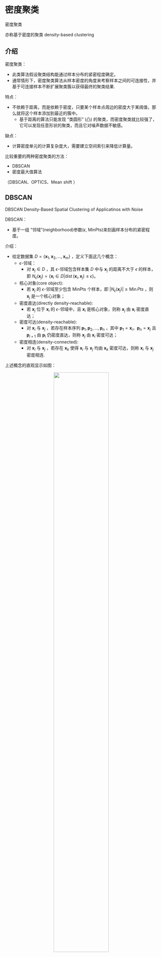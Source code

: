 
# 密度聚类

密度聚类

亦称基于密度的聚类 density-based clustering

## 介绍

密度聚类：

- 此类算法假设聚类结构能通过样本分布的紧密程度确定。
- 通常情形下，密度聚类算法从样本密度的角度来考察样本之间的可连接性，并基于可连接样本不断扩展聚类簇以获得最终的聚类结果.


特点：

- 不依赖于距离，而是依赖于密度，只要某个样本点周边的密度大于某阈值，那么就将这个样本添加到最近的簇中。
  - 基于距离的算法只能发现 “类圆形” (凸) 的聚类，而密度聚类就比较强了，它可以发现任意形状的聚类，而且它对噪声数据不敏感。

缺点：

- 计算密度单元的计算复杂度大，需要建立空间索引来降低计算量。



比较重要的两种密度聚类的方法：

- DBSCAN
- 密度最大值算法



（DBSCAN、OPTICS、Mean shift  ）


## DBSCAN

DBSCAN Density-Based Spatial Clustering of Applicatinos with Noise

DBSCAN：

- 基于一组 “邻域”(neighborhood)参数($\epsilon$, MinPts)来刻画样本分布的紧密程度。

介绍：

- 给定数据集 $D=\left\{\boldsymbol{x}_{1}, \boldsymbol{x}_{2}, \ldots, \boldsymbol{x}_{m}\right\}$ ，定义下面这几个概念：
    - $\epsilon$-邻域：
      - 对 $\boldsymbol{x}_{j} \in D$ ，其 $\epsilon$-邻域包含样本集 $D$ 中与 $\boldsymbol{x}_{j}$ 的距离不大于 $\epsilon$ 的样本，即 $N_{\epsilon}\left(\boldsymbol{x}_{j}\right)=\left\{\boldsymbol{x}_{i} \in D | \operatorname{dist}\left(\boldsymbol{x}_{i}, \boldsymbol{x}_{j}\right) \leqslant \epsilon\right\}$。
    - 核心对象(core object):
      - 若 $\boldsymbol{x}_{j}$ 的 $\epsilon$-邻域至少包含 MinPts 个样本，即 $\left|N_{\epsilon}\left(\boldsymbol{x}_{j}\right)\right| \geqslant \operatorname{Min} P t s$ ，则 $\boldsymbol{x}_{j}$ 是一个核心对象；
    - 密度直达(directly density-reachable):
      - 若 $\boldsymbol{x}_{j}$ 位于 $\boldsymbol{x}_{i}$ 的 $\epsilon$-邻域中，且 $\boldsymbol{x}_{i}$ 是核心对象，则称 $\boldsymbol{x}_{j}$ 由 $\boldsymbol{x}_{i}$ 密度直达；
    - 密度可达(density-reachable):
      - 对 $\boldsymbol{x}_{i}$ 与 $\boldsymbol{x}_{j}$ ，若存在样本序列 $\boldsymbol{p}_{1}, \boldsymbol{p}_{2}, \dots, \boldsymbol{p}_{n}$ ，其中 $\boldsymbol{p}_{1}=\boldsymbol{x}_{i}$，$\boldsymbol{p}_{n}=\boldsymbol{x}_{j}$ 且 $\boldsymbol{p}_{i+1}$ 由 $\boldsymbol{p}_{i}$ 仍密度直达，则称 $\boldsymbol{x}_{j}$ 由 $\boldsymbol{x}_{i}$ 密度可达；
    - 密度相连(density-connected):
      - 对 $\boldsymbol{x}_{i}$ 与 $\boldsymbol{x}_{j}$ ，若存在 $\boldsymbol{x}_{k}$ 使得 $\boldsymbol{x}_{i}$ 与 $\boldsymbol{x}_{j}$ 均由 $\boldsymbol{x}_{k}$ 密度可达，则称 $\boldsymbol{x}_{i}$ 与 $\boldsymbol{x}_{j}$ 密度相连.

上述概念的直观显示如图：

<p align="center">
    <img width="60%" height="70%" src="http://images.iterate.site/blog/image/20200615/Dz598qU9Ent2.png?imageslim">
</p>

说明：

- $(M i n P t s=3)$ 
- 虚线显示出 $\epsilon$ -邻域, 
- $\boldsymbol x_{1}$ 是核心对象, $\boldsymbol{x}_{2}$ 由 $\boldsymbol{x}_{1}$ 密度直达, $\boldsymbol{x}_{3}$ 由 $\boldsymbol{x}_{1}$ 密度可达, $\boldsymbol{x}_{3}$ 与 $\boldsymbol{x}_{4}$ 密度相连.

基于这些概念，DBSCAN 将“簇”定义为：由密度可达关系导出的最大的密度相连样本集合。形式化地说，给定邻域参数($\epsilon$ ，MinPts)，簇 $C\subseteq D$ 是满足以下性质的非空样本子集：

<p align="center">
    <img width="70%" height="70%" src="http://images.iterate.site/blog/image/180629/iHmGE6G6La.png?imageslim">
</p>

那么，如何从数据集 $D$ 中找出满足以上性质的聚类簇呢？实际上，若 $\boldsymbol{x}$ 为核心对象，由 $\boldsymbol{x}$ 密度可达的所有样本组成的集合记为 $X=\left\{\boldsymbol{x}^{\prime} \in D |\right.\boldsymbol{x}^{\prime}由 \boldsymbol{x}密度可达\}$ ，则不难证明 $X$ 即为满足连接性与最大性的簇.

于是，DBSCAN 算法先任选数据集中的一个核心对象为“种子”(seed)， 再由此出发确定相应的聚类簇，算法描述如图 9.9所示

- 在第 1~7行中，算法先根据给定的邻域参数($\epsilon$, MinPts)找出所有核心对象;
- 然后在第 10~24行中, 以任一核心对象为出发点，找出由其密度可达的样本生成聚类簇，直到所有核心对象均被访问过为止.

<p align="center">
    <img width="70%" height="70%" src="http://images.iterate.site/blog/image/180629/3FFafeJfC0.png?imageslim">
</p>

以表 9.1的西瓜数据集 4.0 为例，假定邻域参数($\epsilon$, MinPts)设置为 $\epsilon=0.11$，$MinPts = 5$ . DBSCAN算法先找出各样本的 $\epsilon$-邻域并确定核心对象集合 $\Omega=\left\{\boldsymbol{x}_{3}, \boldsymbol{x}_{5}, \boldsymbol{x}_{6}, \boldsymbol{x}_{8}, \boldsymbol{x}_{9}, \boldsymbol{x}_{13}, \boldsymbol{x}_{19}, \boldsymbol{x}_{24}, \boldsymbol{x}_{25}, \boldsymbol{x}_{28}, \boldsymbol{x}_{29}\right\}$。然后，从 $\Omega$ 中 随机选取一个核心对象作为种子，找出由它密度可达的所有样本，这就构成了第一个聚类簇。不失一般性，假定核心对象 $\boldsymbol{x}_{8}$ 被选中作为种子，则 DBSCAN 生成的第一个聚类簇为：

$$
C_{1}=\left\{\boldsymbol{x}_{6}, \boldsymbol{x}_{7}, \boldsymbol{x}_{8}, \boldsymbol{x}_{10}, \boldsymbol{x}_{12}, \boldsymbol{x}_{18}, \boldsymbol{x}_{19}, \boldsymbol{x}_{20}, \boldsymbol{x}_{23}\right\}
$$

然后，DBSCAN 将 $C_1$ 中包含的核心对象从 $\Omega$ 中去除：$\Omega=\Omega \backslash C_{1}=\left\{\boldsymbol{x}_{3}, \boldsymbol{x}_{5}, \boldsymbol{x}_{9}, \boldsymbol{x}_{13}, \boldsymbol{x}_{14}, \boldsymbol{x}_{24}, \boldsymbol{x}_{25}, \boldsymbol{x}_{28}, \boldsymbol{x}_{29}\right\}$ 。再从更新后的集合 $\Omega$ 中随机选取一个 核心对象作为种子来生成下一个聚类簇。上述过程不断重复，直至 $\Omega$ 为空。图 9.10显示出 DBSCAN 先后生成聚类簇的情况.

<p align="center">
    <img width="70%" height="70%" src="http://images.iterate.site/blog/image/180629/Dl8iB4jEHE.png?imageslim">
</p>

$C_1$ 之后生成的聚类簇为


$$
C_{2}=\left\{\boldsymbol{x}_{3}, \boldsymbol{x}_{4}, \boldsymbol{x}_{5}, \boldsymbol{x}_{9}, \boldsymbol{x}_{13}, \boldsymbol{x}_{14}, \boldsymbol{x}_{16}, \boldsymbol{x}_{17}, \boldsymbol{x}_{21}\right\}
$$
$$
C_{3}=\left\{\boldsymbol{x}_{1}, \boldsymbol{x}_{2}, \boldsymbol{x}_{22}, \boldsymbol{x}_{26}, \boldsymbol{x}_{29}\right\}
$$
$$
C_{4}=\left\{\boldsymbol{x}_{24}, \boldsymbol{x}_{25}, \boldsymbol{x}_{27}, \boldsymbol{x}_{28}, \boldsymbol{x}_{30}\right\}
$$





The DBSCAN 算法将聚类视为被低密度区域分隔的高密度区域。由于这个相当普遍的观点， DBSCAN发现的聚类可以是任何形状的，与假设聚类是 convex shaped 的 K-means 相反。 DBSCAN 的核心概念是 core samples, 是指位于高密度区域的样本。 因此一个聚类是一组核心样本，每个核心样本彼此靠近（通过一定距离度量测量） 和一组接近核心样本的非核心样本（但本身不是核心样本）。算法中的两个参数, min_samples 和 eps，正式的定义了我们所说的 dense（稠密）。较高的 min_samples 或者较低的 eps表示形成聚类所需的较高密度。

更正式的，我们定义核心样本是指数据集中的一个样本，存在 min_samples 个其他样本在 eps 距离范围内，这些样本被定为为核心样本的邻居 neighbors 。这告诉我们核心样本在向量空间稠密的区域。 一个聚类是一个核心样本的集合，可以通过递归来构建，选取一个核心样本，查找它所有的 neighbors （邻居样本） 中的核心样本，然后查找 their （新获取的核心样本）的 neighbors （邻居样本）中的核心样本，递归这个过程。 聚类中还具有一组非核心样本，它们是集群中核心样本的邻居的样本，但本身并不是核心样本。 显然，这些样本位于聚类的边缘。

根据定义，任何核心样本都是聚类的一部分，任何不是核心样本并且和任意一个核心样本距离都大于 eps 的样本将被视为异常值。

